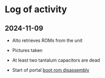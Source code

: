 # Log of activity

## 2024-11-09

* Alto retrieves ROMs from the unit

* Pictures taken

* At least two tantalum capacitors are dead

* Start of portal [boot rom disassembly](../roms/portal.asm)
